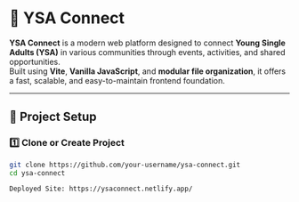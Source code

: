 # 🌟 YSA Connect

**YSA Connect** is a modern web platform designed to connect **Young Single Adults (YSA)** in various communities through events, activities, and shared opportunities.  
Built using **Vite**, **Vanilla JavaScript**, and **modular file organization**, it offers a fast, scalable, and easy-to-maintain frontend foundation.

---

## 🚀 Project Setup

### 1️⃣ Clone or Create Project
```bash
git clone https://github.com/your-username/ysa-connect.git
cd ysa-connect

Deployed Site: https://ysaconnect.netlify.app/

